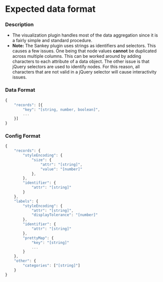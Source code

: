 # Expected data format

### Description
* The visualization plugin handles most of the data aggregation since it is a fairly simple and standard procedure. 
* **Note:** The Sankey plugin uses strings as identifiers and selectors. This causes a few issues. One being that node values **cannot** be duplicated across multiple columns. This can be worked around by adding characters to each attribute of a data object. The other issue is that jQuery selectors are used to identify nodes. For this reason, all characters that are not valid in a jQuery selector will cause interactivity issues. 

### Data Format 
```javascript
{
	"records": [{
		"key": "[string, number, boolean]",
		...
	}]
}

```

### Config Format 
```javascript
{
	"records": {
		"styleEncoding": {
			"size": {
				"attr": "[string]",
				"value": "[number]"
			},
		},
		"identifier": {
			"attr": "[string]"
		}
	},
	"labels": {
		"styleEncoding": {
			"attr": "[string]",
			"displayTolerance": "[number]"
		},
		"identifier": {
			"attr": "[string]"
		},
		"prettyMap": {
			"key": "[string]"
			...
		}
	},
	"other": {
		"categories": ["[string]"]
	}
}

```
